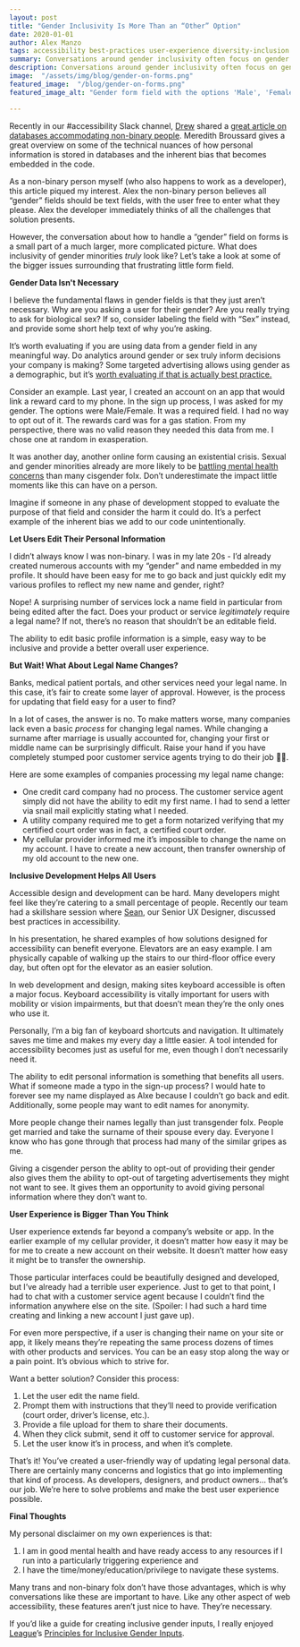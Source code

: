 ```yaml
---
layout: post
title: "Gender Inclusivity Is More Than an “Other” Option"
date: 2020-01-01
author: Alex Manzo
tags: accessibility best-practices user-experience diversity-inclusion
summary: Conversations around gender inclusivity often focus on gender fields in forms. The conversation is bigger than that, though. Is gender data even necessary? How does a user change their name? How does this all tie into user experience?
description: Conversations around gender inclusivity often focus on gender fields in forms. The conversation is bigger than that, though. Is gender data even necessary? How does a user change their name? How does this all tie into user experience?
image:  "/assets/img/blog/gender-on-forms.png"
featured_image:  "/blog/gender-on-forms.png"
featured_image_alt: "Gender form field with the options 'Male', 'Female', 'Other', and 'Why are you asking?', with the last radio button selected."

---
```


Recently in our #accessibility Slack channel, [Drew](https://savaslabs.com/company/drew-glover/) shared a [great article on databases accommodating non-binary people](https://slate.com/technology/2019/10/gender-binary-nonbinary-code-databases-values.html). Meredith Broussard gives a great overview on some of the technical nuances of how personal information is stored in databases and the inherent bias that becomes embedded in the code.

As a non-binary person myself (who also happens to work as a developer), this article piqued my interest. Alex the non-binary person believes all “gender” fields should be text fields, with the user free to enter what they please. Alex the developer immediately thinks of all the challenges that solution presents.

However, the conversation about how to handle a “gender” field on forms is a small part of a much larger, more complicated picture. What does inclusivity of gender minorities _truly_ look like? Let’s take a look at some of the bigger issues surrounding that frustrating little form field.

**Gender Data Isn't Necessary**

I believe the fundamental flaws in gender fields is that they just aren’t necessary. Why are you asking a user for their gender? Are you really trying to ask for biological sex? If so, consider labeling the field with “Sex” instead, and provide some short help text of why you’re asking.

It’s worth evaluating if you are using data from a gender field in any meaningful way. Do analytics around gender or sex truly inform decisions your company is making? Some targeted advertising allows using gender as a demographic, but it’s [worth evaluating if that is actually best practice.](https://us.kantar.com/business/brands/2019/when-will-marketers-get-gender-targeting-right/)

Consider an example. Last year, I created an account on an app that would link a reward card to my phone. In the sign up process, I was asked for my gender. The options were Male/Female. It was a required field. I had no way to opt out of it. The rewards card was for a gas station. From my perspective, there was no valid reason they needed this data from me. I chose one at random in exasperation.

It was another day, another online form causing an existential crisis. Sexual and gender minorities already are more likely to be [battling mental health concerns](https://adaa.org/sexual-gender-minority-individuals) than many cisgender folx. Don’t underestimate the impact little moments like this can have on a person.

Imagine if someone in any phase of development stopped to evaluate the purpose of that field and consider the harm it could do. It’s a perfect example of the inherent bias we add to our code unintentionally.

**Let Users Edit Their Personal Information**

I didn’t always know I was non-binary. I was in my late 20s - I’d already created numerous accounts with my “gender” and name embedded in my profile. It should have been easy for me to go back and just quickly edit my various profiles to reflect my new name and gender, right?

Nope! A surprising number of services lock a name field in particular from being edited after the fact. Does your product or service _legitimately_ require a legal name? If not, there’s no reason that shouldn’t be an editable field.

The ability to edit basic profile information is a simple, easy way to be inclusive and provide a better overall user experience.

**But Wait! What About Legal Name Changes?**

Banks, medical patient portals, and other services need your legal name. In this case, it’s fair to create some layer of approval. However, is the process for updating that field easy for a user to find?

In a lot of cases, the answer is no. To make matters worse, many companies lack even a basic _process_ for changing legal names. While changing a surname after marriage is usually accounted for, changing your first or middle name can be surprisingly difficult. Raise your hand if you have completely stumped poor customer service agents trying to do their job 🙋‍♂️.

Here are some examples of companies processing my legal name change:
- One credit card company had no process. The customer service agent simply did not have the ability to edit my first name. I had to send a letter via snail mail explicitly stating what I needed.
- A utility company required me to get a form notarized verifying that my certified court order was in fact, a certified court order.
- My cellular provider informed me it’s impossible to change the name on my account. I have to create a new account, then transfer ownership of my old account to the new one.

**Inclusive Development Helps All Users**

Accessible design and development can be hard. Many developers might feel like they’re catering to a small percentage of people. Recently our team had a skillshare session where [Sean](https://savaslabs.com/company/sean-oshea/), our Senior UX Designer, discussed best practices in accessibility.

In his presentation, he shared examples of how solutions designed for accessibility can benefit everyone. Elevators are an easy example. I am physically capable of walking up the stairs to our third-floor office every day, but often opt for the elevator as an easier solution.

In web development and design, making sites keyboard accessible is often a major focus. Keyboard accessibility is vitally important for users with mobility or vision impairments, but that doesn’t mean they’re the only ones who use it.

Personally, I’m a big fan of keyboard shortcuts and navigation. It ultimately saves me time and makes my every day a little easier. A tool intended for accessibility becomes just as useful for me, even though I don’t necessarily need it.

The ability to edit personal information is something that benefits all users. What if someone made a typo in the sign-up process? I would hate to forever see my name displayed as Alxe because I couldn’t go back and edit. Additionally, some people may want to edit names for anonymity.

More people change their names legally than just transgender folx. People get married and take the surname of their spouse every day. Everyone I know who has gone through that process had many of the similar gripes as me.

Giving a cisgender person the ablity to opt-out of providing their gender also gives them the ability to opt-out of targeting advertisements they might not want to see. It gives them an opportunity to avoid giving personal information where they don’t want to.


**User Experience is Bigger Than You Think**

User experience extends far beyond a company’s website or app. In the earlier example of my cellular provider, it doesn’t matter how easy it may be for me to create a new account on their website. It doesn’t matter how easy it might be to transfer the ownership.

Those particular interfaces could be beautifully designed and developed, but I’ve already had a terrible user experience. Just to get to that point, I had to chat with a customer service agent because I couldn’t find the information anywhere else on the site. (Spoiler: I had such a hard time creating and linking a new account I just gave up).

For even more perspective, if a user is changing their name on your site or app, it likely means they’re repeating the same process dozens of times with other products and services. You can be an easy stop along the way or a pain point. It’s obvious which to strive for.

Want a better solution? Consider this process:
1. Let the user edit the name field.
2. Prompt them with instructions that they’ll need to provide verification (court order, driver’s license, etc.).
3. Provide a file upload for them to share their documents.
4. When they click submit, send it off to customer service for approval.
5. Let the user know it’s in process, and when it’s complete.

That’s it! You’ve created a user-friendly way of updating legal personal data. There are certainly many concerns and logistics that go into implementing that kind of process. As developers, designers, and product owners… that’s our job. We’re here to solve problems and make the best user experience possible.

**Final Thoughts**

My personal disclaimer on my own experiences is that:
1. I am in good mental health and have ready access to any resources if I run into a particularly triggering experience and
2. I have the time/money/education/privilege to navigate these systems.

Many trans and non-binary folx don’t have those advantages, which is why conversations like these are important to have. Like any other aspect of web accessibility, these features aren’t just nice to have. They’re necessary.

If you’d like a guide for creating inclusive gender inputs, I really enjoyed [League](https://league.com/us/)’s [Principles for Inclusive Gender Inputs](https://medium.com/inside-league/principles-for-inclusive-gender-inputs-how-league-went-beyond-binaries-eb8c7eddd8f8).
